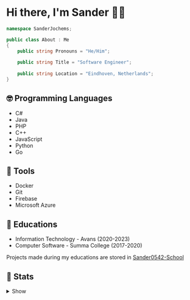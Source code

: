 # Hi there, I'm Sander 👋🏼

```cs
namespace SanderJochems;

public class About : Me
{
    public string Pronouns = "He/Him";
    
    public string Title = "Software Engineer";
    
    public string Location = "Eindhoven, Netherlands";
}
```

## 🤓 Programming Languages

- C#
- Java
- PHP
- C++
- JavaScript
- Python
- Go

## 🔧 Tools

- Docker
- Git
- Firebase
- Microsoft Azure

## 🏫 Educations

- Information Technology - Avans (2020-2023)
- Computer Software - Summa College (2017-2020)

Projects made during my educations are stored in [Sander0542-School](https://github.com/Sander0542-School)

## 🏁 Stats

<details>
<summary>Show</summary>

![Sander0542 GitHub Stats](https://github-readme-stats.vercel.app/api?username=Sander0542&count_private=true&include_all_commits=true&show_icons=true)

![Top Languages](https://github-readme-stats.vercel.app/api/top-langs/?username=Sander0542&layout=compact)
</details>

